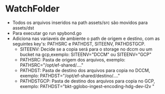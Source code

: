 # WatchFolder

- Todos os arquivos inseridos na path assets/src são movidos para assets/dst
- Para executar go run spybond.go
- Adiciona nas variaveis de ambiente o path de origem e destino, com as seguintes key's: PATHSRC e PATHDST, SITEENV, PATHDSTGCP.
  - SITEENV: Decide se a copia será para o storage no dccm ou um bucket na gcp,exemplo: SITEENV="DCCM" ou SITEENV="GCP"
  - PATHSRC: Pasta de origem dos arquivos, exemplo: PATHSRC="/opt/ef-shared/...."
  - PATHDST: Pasta de destino dos arquivos para copia no DCCM, exemplo: PATHDST="/opt/ef-shared/destino/...." 
  - PATHDSTGCP: Pasta de destino dos arquivos para copia no GCP, exemplo: PATHDST="bkt-gglobo-ingest-encoding-hdg-dev-l2v
"
